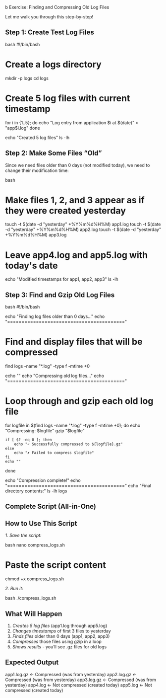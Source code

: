 b Exercise: Finding and Compressing Old Log Files

Let me walk you through this step-by-step!

## Step 1: Create Test Log Files

bash
#!/bin/bash

# Create a logs directory
mkdir -p logs
cd logs

# Create 5 log files with current timestamp
for i in {1..5}; do
    echo "Log entry from application $i at $(date)" > "app$i.log"
done

echo "Created 5 log files"
ls -lh


## Step 2: Make Some Files “Old”

Since we need files older than 0 days (not modified today), we need to change their modification time:

bash
# Make files 1, 2, and 3 appear as if they were created yesterday
touch -t $(date -d "yesterday" +%Y%m%d%H%M) app1.log
touch -t $(date -d "yesterday" +%Y%m%d%H%M) app2.log
touch -t $(date -d "yesterday" +%Y%m%d%H%M) app3.log

# Leave app4.log and app5.log with today's date

echo "Modified timestamps for app1, app2, app3"
ls -lh


## Step 3: Find and Gzip Old Log Files

bash
#!/bin/bash

echo "Finding log files older than 0 days..."
echo "========================================="

# Find and display files that will be compressed
find logs -name "*.log" -type f -mtime +0

echo ""
echo "Compressing old log files..."
echo "========================================="

# Loop through and gzip each old log file
for logfile in $(find logs -name "*.log" -type f -mtime +0); do
    echo "Compressing: $logfile"
    gzip "$logfile"
    
    if [ $? -eq 0 ]; then
        echo "✓ Successfully compressed to ${logfile}.gz"
    else
        echo "✗ Failed to compress $logfile"
    fi
    echo ""
done

echo "Compression complete!"
echo "========================================="
echo "Final directory contents:"
ls -lh logs


## Complete Script (All-in-One)

## How to Use This Script

*1. Save the script:*

bash
nano compress_logs.sh
# Paste the script content
chmod +x compress_logs.sh


*2. Run it:*

bash
./compress_logs.sh


## What Will Happen

1. *Creates 5 log files* (app1.log through app5.log)
1. *Changes timestamps* of first 3 files to yesterday
1. *Finds files* older than 0 days (app1, app2, app3)
1. *Compresses* those files using gzip in a loop
1. *Shows results* - you’ll see .gz files for old logs

## Expected Output


app1.log.gz  ← Compressed (was from yesterday)
app2.log.gz  ← Compressed (was from yesterday)
app3.log.gz  ← Compressed (was from yesterday)
app4.log     ← Not compressed (created today)
app5.log     ← Not compressed (created today)

